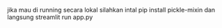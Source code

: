 jika mau di running secara lokal silahkan intal
pip install pickle-mixin
dan langsung
streamlit run app.py
